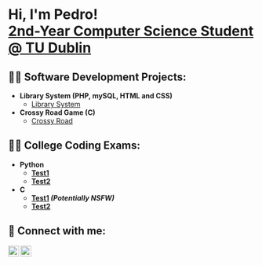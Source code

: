 <h1>Hi, I'm Pedro! <br/><a href="https://www.linkedin.com/in/xpedrofernandes/">2nd-Year Computer Science Student @ TU Dublin</a></h1>

<h2>👨‍💻 Software Development Projects:</h2>

- <b>Library System (PHP, mySQL, HTML and CSS)</b>
  - [Library System](https://github.com/joshmadakor1/Algorithms-Practice)
- <b>Crossy Road Game (C)</b>
  - [Crossy Road](https://github.com/joshmadakor1/4chan-Image-Analysis-Middleware-C964) <b></i>

<h2>👨‍🎓 College Coding Exams:</h2>

- <b>Python</b>
  - [Test1](https://github.com/joshmadakor1/Algorithms-Practice)
  - [Test2](https://github.com/joshmadakor1/Algorithms-Practice)
- <b>C</b>
  - [Test1](https://github.com/joshmadakor1/4chan-Image-Analysis-Middleware-C964) <b><i>(Potentially NSFW)</b></i>
  - [Test2](https://github.com/joshmadakor1/Algorithms-Practice)

<h2> 🤳 Connect with me:</h2>

[<img align="left" alt="JoshMadakor | LinkedIn" width="22px" src="https://cdn.jsdelivr.net/npm/simple-icons@v3/icons/linkedin.svg" />][linkedin]
[<img align="left" alt="JoshMadakor | Instagram" width="22px" src="https://cdn.jsdelivr.net/npm/simple-icons@v3/icons/instagram.svg" />][instagram]

[instagram]: https://www.instagram.com/pedroafonso0/
[linkedin]: https://www.linkedin.com/in/xpedrofernandes/

<!--
**xpedrofernandes/xpedrofernandes** is a ✨ _special_ ✨ repository because its `README.md` (this file) appears on your GitHub profile.

Here are some ideas to get you started:

- 🔭 I’m currently working on ...
- 🌱 I’m currently learning ...
- 👯 I’m looking to collaborate on ...
- 🤔 I’m looking for help with ...
- 💬 Ask me about ...
- 📫 How to reach me: ...
- 😄 Pronouns: ...
- ⚡ Fun fact: ...
-->
